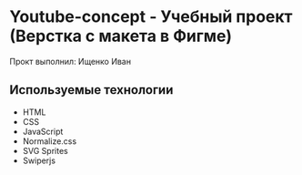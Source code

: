 # Youtube-concept - Учебный проект (Верстка с макета в Фигме)
Прокт выполнил: Ищенко Иван

## Используемые технологии
- HTML
- CSS
- JavaScript
- Normalize.css
- SVG Sprites
- Swiperjs
